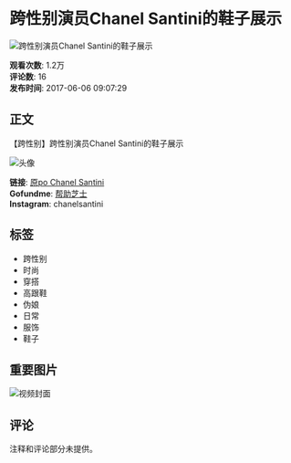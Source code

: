# 跨性别演员Chanel Santini的鞋子展示

![跨性别演员Chanel Santini的鞋子展示](//i1.hdslb.com/bfs/archive/9108c185e98225807c9b82011e7e7ec5517fb182.jpg@100w_100h_1c.webp)

**观看次数**: 1.2万  
**评论数**: 16  
**发布时间**: 2017-06-06 09:07:29  

## 正文

【跨性别】跨性别演员Chanel Santini的鞋子展示

![头像](//i0.hdslb.com/bfs/face/7136b0ec0c310451f01a00ac2853e5efae3a8f64.jpg@96w.webp)

**链接**: [原po Chanel Santini](https://www.youtube.com/watch?v=Gy4riyxFvzk)  
**Gofundme**: [帮助芝士](https://www.gofundme.com/boobies4cc)  
**Instagram**: chanelsantini  

## 标签

- 跨性别
- 时尚
- 穿搭
- 高跟鞋
- 伪娘
- 日常
- 服饰
- 鞋子

## 重要图片

![视频封面](//i1.hdslb.com/bfs/archive/9108c185e98225807c9b82011e7e7ec5517fb182.jpg@518w_290h_1c_!web-video-share-cover.webp)

## 评论

注释和评论部分未提供。